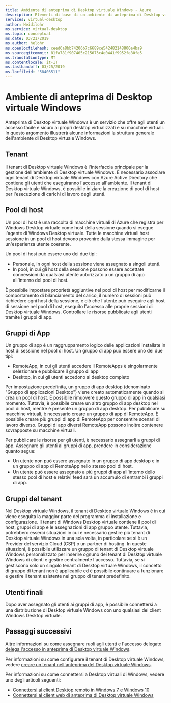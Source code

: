 ```yaml
---
title: Ambiente di anteprima di Desktop virtuale Windows - Azure
description: Elementi di base di un ambiente di anteprima di Desktop virtuale Windows.
services: virtual-desktop
author: Heidilohr
ms.service: virtual-desktop
ms.topic: conceptual
ms.date: 03/21/2019
ms.author: helohr
ms.openlocfilehash: ceed6a8bb74206b7c6689ce542482148800e4ba9
ms.sourcegitcommit: 81fa781f907405c215073c4e0441f9952fe80fe5
ms.translationtype: MT
ms.contentlocale: it-IT
ms.lasthandoff: 03/25/2019
ms.locfileid: "58403511"
---
```

# <a name="windows-virtual-desktop-preview-environment"></a>Ambiente di anteprima di Desktop virtuale Windows

Anteprima di Desktop virtuale Windows è un servizio che offre agli utenti un accesso facile e sicuro ai propri desktop virtualizzati e su macchine virtuali. In questo argomento illustrerà alcune informazioni la struttura generale dell'ambiente di Desktop virtuale Windows.

## <a name="tenants"></a>Tenant

Il tenant di Desktop virtuale Windows è l'interfaccia principale per la gestione dell'ambiente di Desktop virtuale Windows. È necessario associare ogni tenant di Desktop virtuale Windows con Azure Active Directory che contiene gli utenti che eseguiranno l'accesso all'ambiente. Il tenant di Desktop virtuale Windows, è possibile iniziare la creazione di pool di host per l'esecuzione di carichi di lavoro degli utenti.

## <a name="host-pools"></a>Pool di host

Un pool di host è una raccolta di macchine virtuali di Azure che registra per Windows Desktop virtuale come host della sessione quando si esegue l'agente di Windows Desktop virtuale. Tutte le macchine virtuali host sessione in un pool di host devono provenire dalla stessa immagine per un'esperienza utente coerente.

Un pool di host può essere uno dei due tipi:

- Personale, in ogni host della sessione viene assegnato a singoli utenti.
- In pool, in cui gli host della sessione possono essere accettate connessioni da qualsiasi utente autorizzato a un gruppo di app all'interno del pool di host.

È possibile impostare proprietà aggiuntive nel pool di host per modificarne il comportamento di bilanciamento del carico, il numero di sessioni può richiedere ogni host della sessione, e ciò che l'utente può eseguire agli host di sessione nel pool di host, eseguito l'accesso alle proprie sessioni di Desktop virtuale Windows. Controllare le risorse pubblicate agli utenti tramite i gruppi di app.

## <a name="app-groups"></a>Gruppi di App

Un gruppo di app è un raggruppamento logico delle applicazioni installate in host di sessione nel pool di host. Un gruppo di app può essere uno dei due tipi:

- RemoteApp, in cui gli utenti accedere il RemoteApps è singolarmente selezionare e pubblicare il gruppo di app
- Desktop, in cui gli utenti accedono al desktop completo

Per impostazione predefinita, un gruppo di app desktop (denominato "Gruppo di applicazioni Desktop") viene creato automaticamente quando si crea un pool di host. È possibile rimuovere questo gruppo di app in qualsiasi momento. Tuttavia, è possibile creare un altro gruppo di app desktop nel pool di host, mentre è presente un gruppo di app desktop. Per pubblicare su macchine virtuali, è necessario creare un gruppo di app di RemoteApp. È possibile creare più gruppi di app di RemoteApp per consentire scenari di lavoro diverso. Gruppi di app diversi RemoteApp possono inoltre contenere sovrapposte su macchine virtuali.

Per pubblicare le risorse per gli utenti, è necessario assegnarli a gruppi di app. Assegnare gli utenti ai gruppi di app, prendere in considerazione quanto segue:

- Un utente non può essere assegnato in un gruppo di app desktop e in un gruppo di app di RemoteApp nello stesso pool di host.
- Un utente può essere assegnato a più gruppi di app all'interno dello stesso pool di host e relativi feed sarà un accumulo di entrambi i gruppi di app.

## <a name="tenant-groups"></a>Gruppi del tenant

Nel Desktop virtuale Windows, il tenant di Desktop virtuale Windows è in cui viene eseguita la maggior parte del programma di installazione e configurazione. Il tenant di Windows Desktop virtuale contiene il pool di host, gruppi di app e le assegnazioni di app gruppo utente. Tuttavia, potrebbero esserci situazioni in cui è necessario gestire più tenant di Desktop virtuale Windows in una sola volta, in particolare se si è un Provider del servizio Cloud (CSP) o un partner di hosting. In queste situazioni, è possibile utilizzare un gruppo di tenant di Desktop virtuale Windows personalizzato per inserire ognuno dei tenant di Desktop virtuale Windows di clienti e gestire centralmente l'accesso. Tuttavia, se si gestiscono solo un singolo tenant di Desktop virtuale Windows, il concetto di gruppo di tenant non è applicabile ed è possibile continuare a funzionare e gestire il tenant esistente nel gruppo di tenant predefinito.

## <a name="end-users"></a>Utenti finali

Dopo aver assegnato gli utenti ai gruppi di app, è possibile connettersi a una distribuzione di Desktop virtuale Windows con uno qualsiasi dei client Windows Desktop virtuale.

## <a name="next-steps"></a>Passaggi successivi

Altre informazioni su come assegnare ruoli agli utenti e l'accesso delegato [delega l'accesso in anteprima di Desktop virtuale Windows](delegated-access-virtual-desktop.md).

Per informazioni su come configurare il tenant di Desktop virtuale Windows, vedere [creare un tenant nell'anteprima del Desktop virtuale Windows](tenant-setup-azure-active-directory.md).

Per informazioni su come connettersi a Desktop virtuali di Windows, vedere uno degli articoli seguenti:

- [Connettersi al client Desktop remoto in Windows 7 e Windows 10](connect-windows-7-and-10.md)
- [Connettersi al client web di anteprima di Desktop virtuale Windows](connect-web.md)
